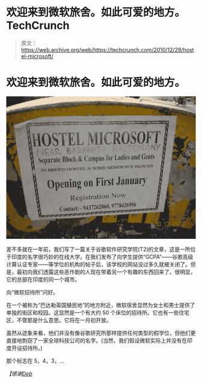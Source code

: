 # 欢迎来到微软旅舍。如此可爱的地方。TechCrunch

> 原文：<https://web.archive.org/web/https://techcrunch.com/2010/12/29/hostel-microsoft/>

# 欢迎来到微软旅舍。如此可爱的地方。

![](img/a6f52629f53d20fde0b61226ef661ac3.png "aa")

差不多就在一年前，我们写了一篇关于谷歌软件研究学院(T2)的文章，这是一所位于印度的名字很巧妙的在线大学。在我们发布了向学生提供“GCPA”——谷歌高级计算认证专家——等学位的机构的帖子后，该学校的网站没过多久就被关闭了。但是，最初向我们透露这些恶作剧的人现在带着另一个有趣的东西回来了。很明显，它的总部在印度的同一个城市。

向“微软招待所”问好。

在一个被称为“巴达勒英国殖民地”的地方附近，微软宿舍显然为女士和男士提供了单独的街区和校园。这显然是一个有大约 50 个床位的招待所。它也有一些住宅区，不管那是什么意思。它将在一月初开放。

虽然从迹象来看，他们并没有像谷歌研究所那样提供任何类型的假学位，但他们更直接地剽窃了一家全球科技公司的名字。(当然，我们假设微软实际上并没有在印度开设招待所。)

那个标志在 5，4，3，…

*【感谢[Deb](https://web.archive.org/web/20230202225121/http://developerpanda.com/)*